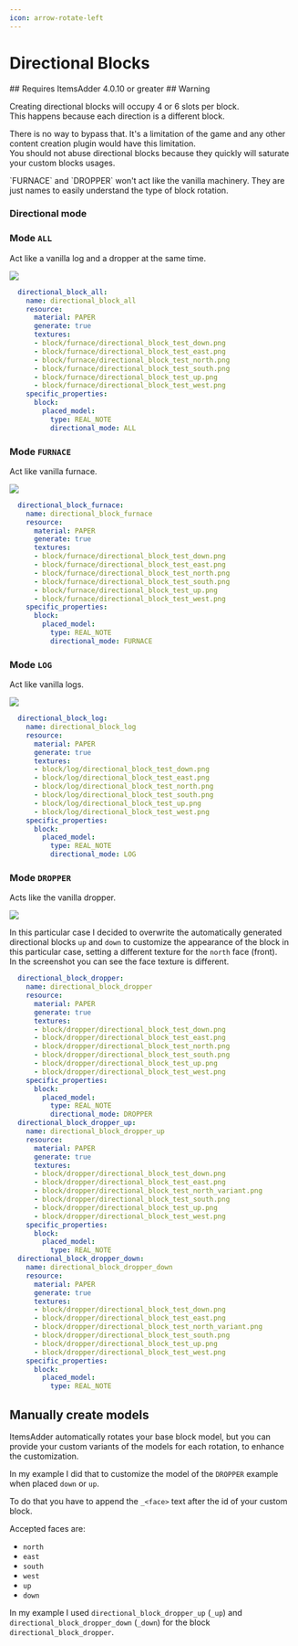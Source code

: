 ```yaml
---
icon: arrow-rotate-left
---
```


# Directional Blocks


<Note>
## Requires ItemsAdder 4.0.10 or greater
</Note>



<Warning>
## Warning

Creating directional blocks will occupy 4 or 6 slots per block.\
This happens because each direction is a different block.

There is no way to bypass that. It's a limitation of the game and any other content creation plugin would have this limitation.\
You should not abuse directional blocks because they quickly will saturate your custom blocks usages.
</Warning>



<Note>
`FURNACE` and `DROPPER` won't act like the vanilla machinery. They are just names to easily understand the type of block rotation.
</Note>


### Directional mode

### Mode `ALL`

Act like a vanilla log and a dropper at the same time.

![](https://github.com/user-attachments/assets/db9c84da-c30c-40c4-a53d-7850ebd3ad8b)

```yml
  directional_block_all:
    name: directional_block_all
    resource:
      material: PAPER
      generate: true
      textures:
      - block/furnace/directional_block_test_down.png
      - block/furnace/directional_block_test_east.png
      - block/furnace/directional_block_test_north.png
      - block/furnace/directional_block_test_south.png
      - block/furnace/directional_block_test_up.png
      - block/furnace/directional_block_test_west.png
    specific_properties:
      block:
        placed_model:
          type: REAL_NOTE
          directional_mode: ALL
```

### Mode `FURNACE`

Act like vanilla furnace.

![](https://github.com/user-attachments/assets/c4c6c501-a1fa-4cd1-a2de-67c3ad5d626a)

```yml
  directional_block_furnace:
    name: directional_block_furnace
    resource:
      material: PAPER
      generate: true
      textures:
      - block/furnace/directional_block_test_down.png
      - block/furnace/directional_block_test_east.png
      - block/furnace/directional_block_test_north.png
      - block/furnace/directional_block_test_south.png
      - block/furnace/directional_block_test_up.png
      - block/furnace/directional_block_test_west.png
    specific_properties:
      block:
        placed_model:
          type: REAL_NOTE
          directional_mode: FURNACE
```

### Mode `LOG`

Act like vanilla logs.

![](https://github.com/user-attachments/assets/db9c84da-c30c-40c4-a53d-7850ebd3ad8b)

```yml
  directional_block_log:
    name: directional_block_log
    resource:
      material: PAPER
      generate: true
      textures:
      - block/log/directional_block_test_down.png
      - block/log/directional_block_test_east.png
      - block/log/directional_block_test_north.png
      - block/log/directional_block_test_south.png
      - block/log/directional_block_test_up.png
      - block/log/directional_block_test_west.png
    specific_properties:
      block:
        placed_model:
          type: REAL_NOTE
          directional_mode: LOG
```

### Mode `DROPPER`

Acts like the vanilla dropper.

![](https://github.com/user-attachments/assets/c097ac52-80ba-4daf-865b-7726ad3e8b87)

In this particular case I decided to overwrite the automatically generated directional blocks `up` and `down` to customize the appearance of the block in this particular case, setting a different texture for the `north` face (front).\
In the screenshot you can see the face texture is different.

```yml
  directional_block_dropper:
    name: directional_block_dropper
    resource:
      material: PAPER
      generate: true
      textures:
      - block/dropper/directional_block_test_down.png
      - block/dropper/directional_block_test_east.png
      - block/dropper/directional_block_test_north.png
      - block/dropper/directional_block_test_south.png
      - block/dropper/directional_block_test_up.png
      - block/dropper/directional_block_test_west.png
    specific_properties:
      block:
        placed_model:
          type: REAL_NOTE
          directional_mode: DROPPER
  directional_block_dropper_up:
    name: directional_block_dropper_up
    resource:
      material: PAPER
      generate: true
      textures:
      - block/dropper/directional_block_test_down.png
      - block/dropper/directional_block_test_east.png
      - block/dropper/directional_block_test_north_variant.png
      - block/dropper/directional_block_test_south.png
      - block/dropper/directional_block_test_up.png
      - block/dropper/directional_block_test_west.png
    specific_properties:
      block:
        placed_model:
          type: REAL_NOTE
  directional_block_dropper_down:
    name: directional_block_dropper_down
    resource:
      material: PAPER
      generate: true
      textures:
      - block/dropper/directional_block_test_down.png
      - block/dropper/directional_block_test_east.png
      - block/dropper/directional_block_test_north_variant.png
      - block/dropper/directional_block_test_south.png
      - block/dropper/directional_block_test_up.png
      - block/dropper/directional_block_test_west.png
    specific_properties:
      block:
        placed_model:
          type: REAL_NOTE
```

## Manually create models

ItemsAdder automatically rotates your base block model, but you can provide your custom variants of the models for each rotation, to enhance the customization.

In my example I did that to customize the model of the `DROPPER` example when placed `down` or `up`.

To do that you have to append the `_<face>` text after the id of your custom block.

Accepted faces are:

* `north`
* `east`
* `south`
* `west`
* `up`
* `down`

In my example I used `directional_block_dropper_up` (`_up`) and `directional_block_dropper_down` (`_down`)  for the block `directional_block_dropper`.

